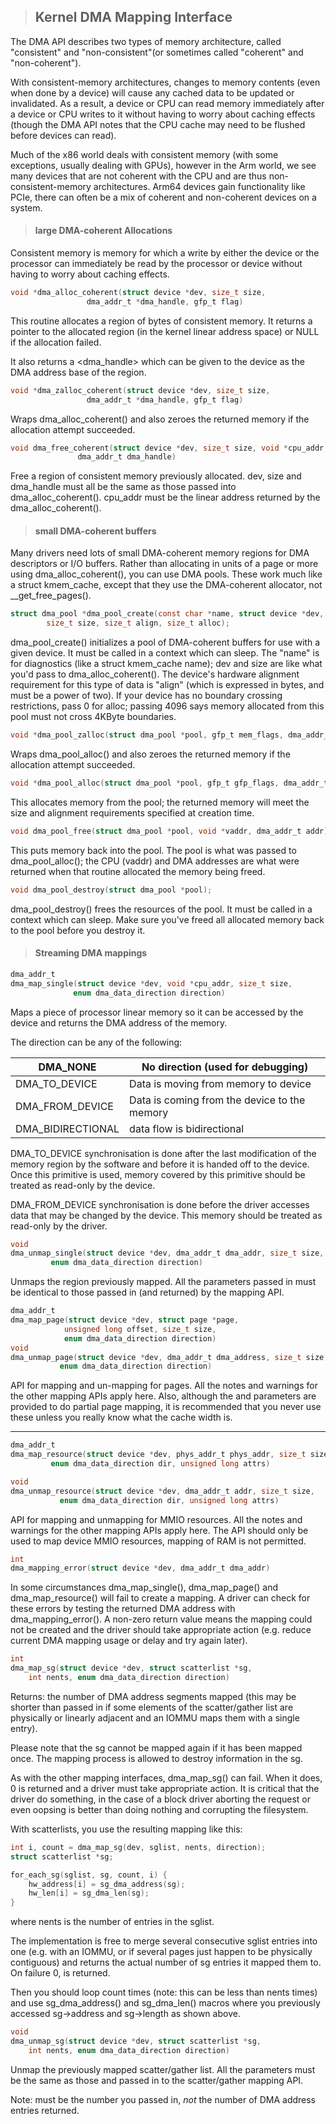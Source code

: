 > ## Kernel DMA Mapping Interface

The DMA API describes two types of memory architecture, called "consistent" and "non-consistent"(or sometimes called 
"coherent" and "non-coherent"). 

With consistent-memory architectures, changes to memory contents (even when done by a device) will cause any cached data 
to be updated or invalidated. As a result, a device or CPU can read memory immediately after a device or CPU writes to it
without having to worry about caching effects (though the DMA API notes that the CPU cache may need to be flushed before 
devices can read). 

Much of the x86 world deals with consistent memory (with some exceptions, usually dealing with GPUs), however in the Arm 
world, we see many devices that are not coherent with the CPU and are thus non-consistent-memory architectures. 
Arm64 devices gain functionality like PCIe, there can often be a mix of coherent and non-coherent devices on a system.

> #### large DMA-coherent Allocations

Consistent memory is memory for which a write by either the device or the processor can immediately be read by the processor or device without having to worry about caching effects.

```C
void *dma_alloc_coherent(struct device *dev, size_t size,
			     dma_addr_t *dma_handle, gfp_t flag)
```

This routine allocates a region of <size> bytes of consistent memory. It returns a pointer to the allocated region (in the kernel linear address space) or NULL if the allocation failed.

It also returns a <dma_handle> which can be given to the device as the DMA address base of the region.

```C
void *dma_zalloc_coherent(struct device *dev, size_t size,
			     dma_addr_t *dma_handle, gfp_t flag)
```

Wraps dma_alloc_coherent() and also zeroes the returned memory if the allocation attempt succeeded.

```c
void dma_free_coherent(struct device *dev, size_t size, void *cpu_addr,
			   dma_addr_t dma_handle)
```

Free a region of consistent memory previously allocated. dev, size and dma_handle must all be the same as those passed into
dma_alloc_coherent().  cpu_addr must be the linear address returned by the dma_alloc_coherent().



> #### small DMA-coherent buffers

Many drivers need lots of small DMA-coherent memory regions for DMA descriptors or I/O buffers.  Rather than allocating in units of a page or more using dma_alloc_coherent(), you can use DMA pools.  These work much like a struct kmem_cache, except that they use the DMA-coherent allocator, not __get_free_pages().


```c
struct dma_pool *dma_pool_create(const char *name, struct device *dev,
		size_t size, size_t align, size_t alloc);
```

dma_pool_create() initializes a pool of DMA-coherent buffers for use with a given device.  It must be called in a context which
can sleep. The "name" is for diagnostics (like a struct kmem_cache name); dev and size are like what you'd pass to dma_alloc_coherent().  The device's hardware alignment requirement for this type of data is "align" (which is expressed in bytes, and must be a power of two).  If your device has no boundary crossing restrictions, pass 0 for alloc; passing 4096 says memory allocated from this pool must not cross 4KByte boundaries.


```C
void *dma_pool_zalloc(struct dma_pool *pool, gfp_t mem_flags, dma_addr_t *handle)
```

Wraps dma_pool_alloc() and also zeroes the returned memory if the allocation attempt succeeded.


```C
void *dma_pool_alloc(struct dma_pool *pool, gfp_t gfp_flags, dma_addr_t *dma_handle);
```

This allocates memory from the pool; the returned memory will meet the size and alignment requirements specified at creation time.


```C
void dma_pool_free(struct dma_pool *pool, void *vaddr, dma_addr_t addr);
```

This puts memory back into the pool.  The pool is what was passed to dma_pool_alloc(); the CPU (vaddr) and DMA addresses are what were returned when that routine allocated the memory being freed.


```C
void dma_pool_destroy(struct dma_pool *pool);
```

dma_pool_destroy() frees the resources of the pool.  It must be called in a context which can sleep.  Make sure you've freed all allocated memory back to the pool before you destroy it.

>
> #### Streaming DMA mappings
>

```C
dma_addr_t
dma_map_single(struct device *dev, void *cpu_addr, size_t size,
		      enum dma_data_direction direction)
```

Maps a piece of processor linear memory so it can be accessed by the device and returns the DMA address of the memory.

The direction can be any of the following:

| DMA_NONE          | No direction (used for debugging)            |
| ----------------- | -------------------------------------------- |
| DMA_TO_DEVICE     | Data is moving from memory to device         |
| DMA_FROM_DEVICE   | Data is coming from the device to the memory |
| DMA_BIDIRECTIONAL | data flow is bidirectional                   |

DMA_TO_DEVICE synchronisation is done after the last modification of the memory region by the software and before it is handed off to the device.  Once this primitive is used, memory covered by this primitive should be treated as read-only by the device.  

DMA_FROM_DEVICE synchronisation is done before the driver accesses data that may be changed by the device.  This memory should be treated as read-only by the driver.

```C
void
dma_unmap_single(struct device *dev, dma_addr_t dma_addr, size_t size,
		 enum dma_data_direction direction)
```

Unmaps the region previously mapped.  All the parameters passed in must be identical to those passed in (and returned) by the mapping API.

```C
dma_addr_t
dma_map_page(struct device *dev, struct page *page,
		    unsigned long offset, size_t size,
		    enum dma_data_direction direction)
void
dma_unmap_page(struct device *dev, dma_addr_t dma_address, size_t size,
	       enum dma_data_direction direction)
```

API for mapping and un-mapping for pages.  All the notes and warnings for the other mapping APIs apply here.  Also, although the <offset> and <size> parameters are provided to do partial page mapping, it is recommended that you never use these unless you really know what the cache width is.

--------------------------------------------------------------------------



```C
dma_addr_t
dma_map_resource(struct device *dev, phys_addr_t phys_addr, size_t size,
		 enum dma_data_direction dir, unsigned long attrs)

void
dma_unmap_resource(struct device *dev, dma_addr_t addr, size_t size,
		   enum dma_data_direction dir, unsigned long attrs)
```

API for mapping and unmapping for MMIO resources. All the notes and warnings for the other mapping APIs apply here. The API should only be used to map device MMIO resources, mapping of RAM is not permitted.

```C
int
dma_mapping_error(struct device *dev, dma_addr_t dma_addr)
```

In some circumstances dma_map_single(), dma_map_page() and dma_map_resource() will fail to create a mapping. A driver can check for these errors by testing the returned DMA address with dma_mapping_error(). A non-zero return value
means the mapping could not be created and the driver should take appropriate action (e.g. reduce current DMA mapping usage or delay and try again later).


```c
int
dma_map_sg(struct device *dev, struct scatterlist *sg,
	int nents, enum dma_data_direction direction)
```

Returns: the number of DMA address segments mapped (this may be shorter than <nents> passed in if some elements of the scatter/gather list are physically or linearly adjacent and an IOMMU maps them with a single entry).

Please note that the sg cannot be mapped again if it has been mapped once. The mapping process is allowed to destroy information in the sg.

As with the other mapping interfaces, dma_map_sg() can fail. When it does, 0 is returned and a driver must take appropriate action. It is critical that the driver do something, in the case of a block driver aborting the request or even oopsing is better than doing nothing and corrupting the filesystem.

With scatterlists, you use the resulting mapping like this:

```c
int i, count = dma_map_sg(dev, sglist, nents, direction);
struct scatterlist *sg;

for_each_sg(sglist, sg, count, i) {
	hw_address[i] = sg_dma_address(sg);
	hw_len[i] = sg_dma_len(sg);
}
```

where nents is the number of entries in the sglist.

The implementation is free to merge several consecutive sglist entries into one (e.g. with an IOMMU, or if several pages just happen to be physically contiguous) and returns the actual number of sg entries it mapped them to. On failure 0, is returned.

Then you should loop count times (note: this can be less than nents times) and use sg_dma_address() and sg_dma_len() macros where you previously accessed sg->address and sg->length as shown above.

```c
void
dma_unmap_sg(struct device *dev, struct scatterlist *sg,
	int nents, enum dma_data_direction direction)
```

Unmap the previously mapped scatter/gather list.  All the parameters must be the same as those and passed in to the scatter/gather mapping API.

Note: <nents> must be the number you passed in, *not* the number of DMA address entries returned.